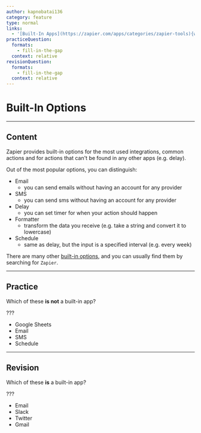 ```yaml
---
author: kapnobatai136
category: feature
type: normal
links:
  - '[Built-In Apps](https://zapier.com/apps/categories/zapier-tools){website}'
practiceQuestion:
  formats:
    - fill-in-the-gap
  context: relative
revisionQuestion:
  formats:
    - fill-in-the-gap
  context: relative
---
```


# Built-In Options


---

## Content

Zapier provides built-in options for the most used integrations, common actions and for actions that can't be found in any other apps (e.g. delay).

Out of the most popular options, you can distinguish:

- Email
  - you can send emails without having an account for any provider
- SMS
  - you can send sms without having an account for any provider
- Delay
  - you can set timer for when your action should happen
- Formatter
  - transform the data you receive (e.g. take a string and convert it to lowercase)
- Schedule
  - same as delay, but the input is a specified interval (e.g. every week)

There are many other [built-in options](https://zapier.com/apps/categories/zapier-tools), and you can usually find them by searching for `Zapier`.


---

## Practice

Which of these **is not** a built-in app?

???

- Google Sheets
- Email
- SMS
- Schedule


---

## Revision

Which of these **is** a built-in app?

???

- Email
- Slack
- Twitter
- Gmail
